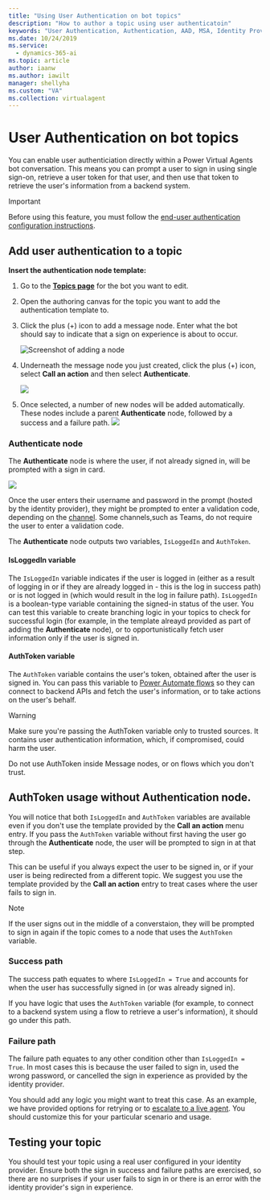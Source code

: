 ```yaml
---
title: "Using User Authentication on bot topics"
description: "How to author a topic using user authenticatoin"
keywords: "User Authentication, Authentication, AAD, MSA, Identity Provider"
ms.date: 10/24/2019
ms.service:
  - dynamics-365-ai
ms.topic: article
author: iaanw
ms.author: iawilt
manager: shellyha
ms.custom: "VA"
ms.collection: virtualagent
---
```


# User Authentication on bot topics

You can enable user authenticiation directly within a Power Virtual Agents bot conversation. This means you can prompt a user to sign in using single sign-on, retrieve a user token for that user, and then use that token to retrieve the user's information from a backend system.


> [!IMPORTANT] 
> Before using this feature, you must follow the [end-user authentication configuration instructions](configuration-end-user-authentication.md).


## Add user authentication to a topic

**Insert the authentication node template:**

1. Go to the [**Topics page**](getting-started-create-topics.md) for the bot you want to edit.

1. Open the authoring canvas for the topic you want to add the authentication template to.

1. Click the plus (+) icon to add a message node. Enter what the bot should say to indicate that a sign on experience is about to occur.

    ![Screenshot of adding a node](media/handoff-add-node.png)

1. Underneath the message node you just created, click the plus (+) icon, select **Call an action** and then select **Authenticate**. 

    ![](media/auth-call-action-2.png)

1. Once selected, a number of new nodes will be added automatically. These nodes include a parent **Authenticate** node, followed by a success and a failure path. 
    ![](media/auth-template.png)

### Authenticate node

The **Authenticate** node is where the user, if not already signed in, will be prompted with a sign in card.

![](media/auth-sign-in-user.png)


Once the user enters their username and password in the prompt (hosted by the identity provider), they might be prompted to enter a validation code, depending on the [channel](publication-fundamentals-publish-channels.md). Some channels,such as Teams, do not require the user to enter a validation code.

The **Authenticate** node outputs two variables, `IsLoggedIn` and `AuthToken`. 

#### IsLoggedIn variable

The `IsLoggedIn` variable indicates if the user is logged in (either as a result of logging in or if they are already logged in - this is the log in success path) or is not logged in (which would result in the log in failure path).
```IsLoggedIn``` is a boolean-type variable containing the signed-in status of the user. You can test this variable to create branching logic in your topics to check for successful login (for example, in the template alreayd provided as part of adding the **Authenticate** node), or to opportunistically fetch user information only if the user is signed in.

#### AuthToken variable

The ```AuthToken``` variable contains the user's token, obtained after the user is signed in. You can pass this variable to [Power Automate flows](how-to-flow.md) so they can connect to backend APIs and fetch the user's information, or to take actions on the user's behalf.

> [!WARNING] 
> Make sure you're passing the AuthToken variable only to trusted sources. It contains user authentication information, which, if compromised, could harm the user.

Do not use AuthToken inside Message nodes, or on flows which you don't trust. 

## AuthToken usage without Authentication node.

You will notice that both ```IsLoggedIn``` and ```AuthToken``` variables are available even if you don't use the template provided by the **Call an action** menu entry. If you pass the `AuthToken` variable without first having the user go through the **Authenticate** node, the user will be prompted to sign in at that step. 

This can be useful if you always expect the user to be signed in, or if your user is being redirected from a different topic. We suggest you use the template provided by the **Call an action** entry to treat cases where the user fails to sign in.

> [!NOTE] 
> If the user signs out in the middle of a converstaion, they will be prompted to sign in again if the topic comes to a node that uses the ```AuthToken``` variable.


### Success path

The success path equates to where ```IsLoggedIn = True``` and accounts for when the user has successfully signed in (or was already signed in). 

If you have logic that uses the `AuthToken` variable (for example, to connect to a backend system using a flow to retrieve a user's information), it should go under this path.

### Failure path
The failure path equates to any other condition other than `IsLoggedIn = True`. In most cases this is because the user failed to sign in, used the wrong password, or cancelled the sign in experience as provided by the identity provider.

You should add any logic you might want to treat this case. As an example, we have provided options for retrying or to [escalate to a live agent](how-to-handoff.md). You should customize this for your particular scenario and usage.


## Testing your topic

You should test your topic using a real user configured in your identity provider. Ensure both the sign in success and failure paths are exercised, so there are no surprises if your user fails to sign in or there is an error with the identity provider's sign in experience.
